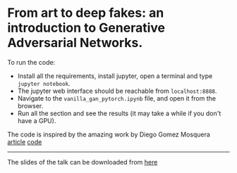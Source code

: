#  From art to deep fakes: an introduction to Generative Adversarial Networks.

To run the code:

- Install all the requirements, install jupyter, open a terminal and type `jupyter notebook`.
- The jupyter web interface should be reachable from `localhost:8888`.
- Navigate to the `vanilla_gan_pytorch.ipynb` file, and open it from the browser.
- Run all the section and see the results (it may take a while if you don't have a GPU). 

The code is inspired by the amazing work by Diego Gomez Mosquera [article](https://medium.com/ai-society/gans-from-scratch-1-a-deep-introduction-with-code-in-pytorch-and-tensorflow-cb03cdcdba0f) [code](https://github.com/diegoalejogm/gans)

-----

The slides of the talk can be downloaded from [here](https://www.slideshare.net/GabrieleGraffieti/from-art-to-deepfakes-an-introduction-to-generative-adversarial-networks)
